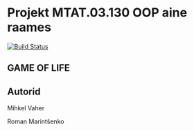 # Projekt MTAT.03.130 OOP aine raames

[![Build Status](https://travis-ci.org/Inoryy/oop-projekt.svg?branch=master)](https://travis-ci.org/Inoryy/oop-projekt)

## GAME OF LIFE



## Autorid

Mihkel Vaher

Roman Marintšenko
